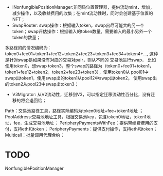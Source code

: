 * INonfungiblePositionManager:非同质位置管理器，提供流动mint，增加，减少操作，以及收益费用的收集；在mint流动性时，同时会创建基于位置的NFT；
* SwapRouter: swap操作：根据输入token，swap出尽可能大的另一个token；swap评估操作：根据输入的token数量，需要输入的最小另外一个token的数量；

多路径的的情况编码为：token0+fee01+token1+fee12+token2+fee23+token3+fee34+token4+..., 这种是针对swap是如果没有对应的交易对pair，则从不同的
交易池进行swap， 比如使用token0，想swap token3，整个swap的路径为（token0+fee01+token1，token1+fee12+token2，token2+fee23+token3），使用token0从
pool01中swap出token1，使用swap出的token1从pool12中swap出token2， 使用swap出的token2从pool23中swap出token3；


* V3Migrator: 从V2流动性，迁移到V3，可以指定迁移流动性百分比，没有迁移的将会退回给；

Path：交易池路径工具，路径实际编码为token0地址+fee+token1地址  ；
PoolAddress:交易池地址工具，根据交易池key，包含token0地址，token1地址，fee，生成交易池地址；
PeripheryPaymentsWithFee：提供带续费费用的支付，支持eth和token；
PeripheryPayments：提供支付操作，支持eth和token；
Multicall：批量调用代理合约；




# TODO

NonfungiblePositionManager